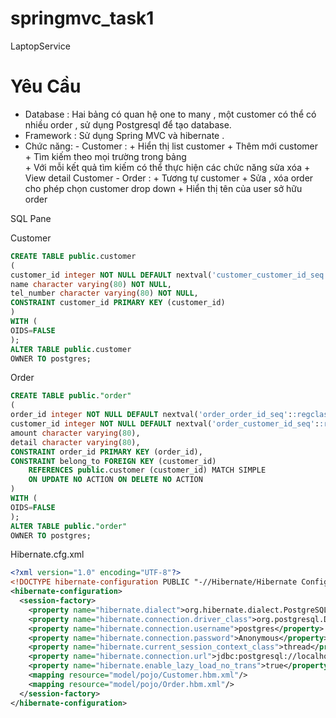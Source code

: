 # springmvc_task1
LaptopService
# Yêu Cầu #
- Database : Hai bảng có quan hệ one to many , một customer có thể có nhiều order , sử dụng Postgresql để tạo database.
- Framework : Sử dụng Spring MVC và hibernate .
- Chức năng:
      - Customer :
         + Hiển thị list customer
         + Thêm mới customer         
         + Tìm kiếm theo mọi trường trong bảng     
         + Với mỗi kết quả tìm kiếm có thể thực hiện các chức năng sửa xóa
         + View detail Customer
      - Order : 
         + Tương tự customer
         + Sửa , xóa order cho phép chọn customer drop down
         + Hiển thị tên của user sở hữu order

SQL Pane

  Customer
  ```SQL
  CREATE TABLE public.customer
(
  customer_id integer NOT NULL DEFAULT nextval('customer_customer_id_seq'::regclass),
  name character varying(80) NOT NULL,
  tel_number character varying(80) NOT NULL,
  CONSTRAINT customer_id PRIMARY KEY (customer_id)
)
WITH (
  OIDS=FALSE
);
ALTER TABLE public.customer
  OWNER TO postgres;
  ```
  Order
  ```SQL
  CREATE TABLE public."order"
(
  order_id integer NOT NULL DEFAULT nextval('order_order_id_seq'::regclass),
  customer_id integer NOT NULL DEFAULT nextval('order_customer_id_seq'::regclass),
  amount character varying(80),
  detail character varying(80),
  CONSTRAINT order_id PRIMARY KEY (order_id),
  CONSTRAINT belong_to FOREIGN KEY (customer_id)
      REFERENCES public.customer (customer_id) MATCH SIMPLE
      ON UPDATE NO ACTION ON DELETE NO ACTION
)
WITH (
  OIDS=FALSE
);
ALTER TABLE public."order"
  OWNER TO postgres;
  ```

Hibernate.cfg.xml
```xml
<?xml version="1.0" encoding="UTF-8"?>
<!DOCTYPE hibernate-configuration PUBLIC "-//Hibernate/Hibernate Configuration DTD 3.0//EN" "http://hibernate.sourceforge.net/hibernate-configuration-3.0.dtd">
<hibernate-configuration>
  <session-factory>
    <property name="hibernate.dialect">org.hibernate.dialect.PostgreSQLDialect</property>
    <property name="hibernate.connection.driver_class">org.postgresql.Driver</property>
    <property name="hibernate.connection.username">postgres</property>
    <property name="hibernate.connection.password">Anonymous</property>
    <property name="hibernate.current_session_context_class">thread</property>
    <property name="hibernate.connection.url">jdbc:postgresql://localhost:5432/mydb</property>
    <property name="hibernate.enable_lazy_load_no_trans">true</property>
    <mapping resource="model/pojo/Customer.hbm.xml"/>
    <mapping resource="model/pojo/Order.hbm.xml"/>
  </session-factory>
</hibernate-configuration>

```

  
